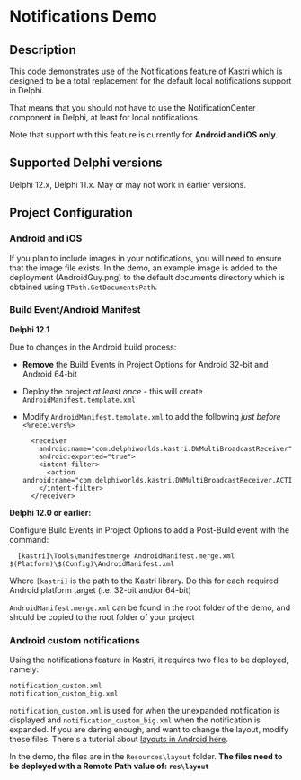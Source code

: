 # Notifications Demo

## Description

This code demonstrates use of the Notifications feature of Kastri which is designed to be a total replacement for the default local notifications support in Delphi.

That means that you should not have to use the NotificationCenter component in Delphi, at least for local notifications.

Note that support with this feature is currently for **Android and iOS only**.

## Supported Delphi versions

Delphi 12.x, Delphi 11.x. May or may not work in earlier versions.

## Project Configuration

### Android and iOS

If you plan to include images in your notifications, you will need to ensure that the image file exists. In the demo, an example image is added to the deployment (AndroidGuy.png) to the default documents directory which is obtained using `TPath.GetDocumentsPath`.

### Build Event/Android Manifest

**Delphi 12.1**

Due to changes in the Android build process:

* **Remove** the Build Events in Project Options for Android 32-bit and Android 64-bit 
* Deploy the project *at least once* - this will create `AndroidManifest.template.xml`
* Modify `AndroidManifest.template.xml` to add the following *just before* `<%receivers%>`

  ```
    <receiver
      android:name="com.delphiworlds.kastri.DWMultiBroadcastReceiver"
      android:exported="true">
      <intent-filter>
        <action android:name="com.delphiworlds.kastri.DWMultiBroadcastReceiver.ACTION_NOTIFICATION"/>
      </intent-filter>
    </receiver>
  ```

**Delphi 12.0 or earlier:**

Configure Build Events in Project Options to add a Post-Build event with the command:  

```
  [kastri]\Tools\manifestmerge AndroidManifest.merge.xml $(Platform)\$(Config)\AndroidManifest.xml
```  
Where `[kastri]` is the path to the Kastri library. Do this for each required Android platform target (i.e. 32-bit and/or 64-bit)

`AndroidManifest.merge.xml` can be found in the root folder of the demo, and should be copied to the root folder of your project

### Android custom notifications

Using the notifications feature in Kastri, it requires two files to be deployed, namely:

```
notification_custom.xml
notification_custom_big.xml
```

`notification_custom.xml` is used for when the unexpanded notification is displayed and `notification_custom_big.xml` when the notification is expanded. If you are daring enough, and want to change the layout, modify these files. There's a tutorial about [layouts in Android here](https://www.tutorialspoint.com/android/android_user_interface_layouts.htm).

In the demo, the files are in the `Resources\layout` folder. **The files need to be deployed with a Remote Path value of: `res\layout`**






